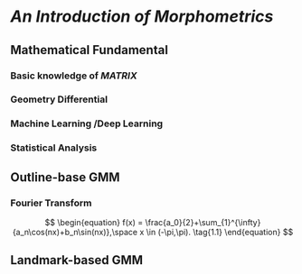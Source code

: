 # *An Introduction of Morphometrics*

## Mathematical Fundamental

### Basic knowledge of ***MATRIX***



### Geometry Differential 



### Machine Learning /Deep Learning



### Statistical Analysis





## Outline-base GMM

### Fourier Transform

$$
\begin{equation}
f(x) = \frac{a_0}{2}+\sum_{1}^{\infty}{a_n\cos(nx)+b_n\sin(nx)},\space x \in (-\pi,\pi). \tag{1.1}
\end{equation}
$$



## Landmark-based GMM

